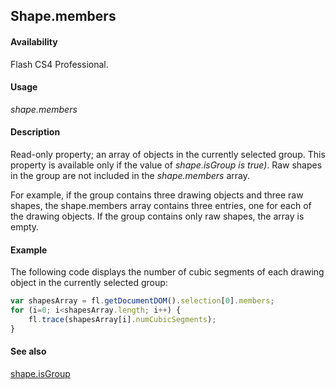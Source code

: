 ## Shape.members

#### Availability

Flash CS4 Professional.

#### Usage

*shape.members*

#### Description

Read-only property; an array of objects in the currently selected group. This property is available only if the value of
*shape.isGroup is true)*. Raw shapes in the group are not included in the *shape.members* array.

For example, if the group contains three drawing objects and three raw shapes, the shape.members array contains three entries, one for each of the drawing objects. If the group contains only raw shapes, the array is empty.

#### Example


The following code displays the number of cubic segments of each drawing object in the currently selected group:

```javascript
var shapesArray = fl.getDocumentDOM().selection[0].members; 
for (i=0; i<shapesArray.length; i++) {
    fl.trace(shapesArray[i].numCubicSegments);
}

```
#### See also

[shape.isGroup](../Shape_object/shape8.md)
